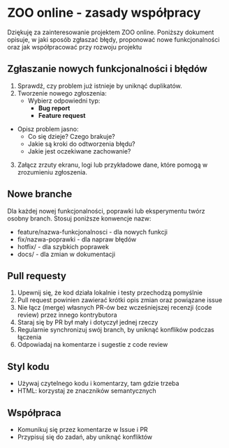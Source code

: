 # ZOO online - zasady współpracy
Dziękuję za zainteresowanie projektem ZOO online.
Poniższy dokument opisuje, w jaki sposób zgłaszać błędy, proponować nowe funkcjonalności oraz jak współpracować przy rozwoju projektu

## Zgłaszanie nowych funkcjonalności i błędów 
1. Sprawdź, czy problem już istnieje by uniknąć duplikatów.
2. Tworzenie nowego zgłoszenia:
   - Wybierz odpowiedni typ:
     - **Bug report**
     - **Feature request**
  - Opisz problem jasno:
     - Co się dzieje? Czego brakuje?
     - Jakie są kroki do odtworzenia błędu?
     - Jakie jest oczekiwane zachowanie?
3. Załącz zrzuty ekranu, logi lub przykładowe dane, które pomogą w zrozumieniu zgłoszenia.
 
## Nowe branche
Dla każdej nowej funkcjonalności, poprawki lub eksperymentu twórz osobny branch.
Stosuj poniższe konwencje nazw:
- feature/nazwa-funkcjonalnosci - dla nowych funkcji
- fix/nazwa-poprawki - dla napraw błędów
- hotfix/ - dla szybkich poprawek
- docs/ - dla zmian w dokumentacji

## Pull requesty
1. Upewnij się, że kod działa lokalnie i testy przechodzą pomyślnie
2. Pull request powinien zawierać krótki opis zmian oraz powiązane issue
3. Nie łącz (merge) własnych PR-ów bez wcześniejszej recenzji (code review) przez innego kontrybutora
4. Staraj się by PR był mały i dotyczył jednej rzeczy
5. Regularnie synchronizuj swój branch, by uniknąć konflików podczas łączenia
6. Odpowiadaj na komentarze i sugestie z code review

## Styl kodu
- Używaj czytelnego kodu i komentarzy, tam gdzie trzeba
- HTML: korzystaj ze znaczników semantycznych

## Współpraca
- Komunikuj się przez komentarze w Issue i PR
- Przypisuj się do zadań, aby uniknąć konfliktów
